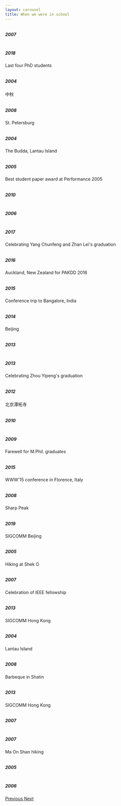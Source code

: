 ```yaml
---
layout: carousel
title: When we were in school
---
```


<div id="carouselExampleIndicators" class="carousel slide" data-ride="carousel">
  <!-- ol class="carousel-indicators">
    <li data-target="#carouselExampleIndicators" data-slide-to="0" class="active"></li>
    <li data-target="#carouselExampleIndicators" data-slide-to="1"></li>
    <li data-target="#carouselExampleIndicators" data-slide-to="2"></li>
    <li data-target="#carouselExampleIndicators" data-slide-to="3"></li>
    <li data-target="#carouselExampleIndicators" data-slide-to="4"></li>
    <li data-target="#carouselExampleIndicators" data-slide-to="5"></li>
    <li data-target="#carouselExampleIndicators" data-slide-to="7"></li>
    <li data-target="#carouselExampleIndicators" data-slide-to="8"></li>
    <li data-target="#carouselExampleIndicators" data-slide-to="9"></li>
    <li data-target="#carouselExampleIndicators" data-slide-to="10"></li>
    <li data-target="#carouselExampleIndicators" data-slide-to="11"></li>
    <li data-target="#carouselExampleIndicators" data-slide-to="12"></li>
    <li data-target="#carouselExampleIndicators" data-slide-to="13"></li>
    <li data-target="#carouselExampleIndicators" data-slide-to="14"></li>
    <li data-target="#carouselExampleIndicators" data-slide-to="15"></li>
    <li data-target="#carouselExampleIndicators" data-slide-to="16"></li>
    <li data-target="#carouselExampleIndicators" data-slide-to="17"></li>
    <li data-target="#carouselExampleIndicators" data-slide-to="18"></li>
    <li data-target="#carouselExampleIndicators" data-slide-to="19"></li>
    <li data-target="#carouselExampleIndicators" data-slide-to="20"></li>
    <li data-target="#carouselExampleIndicators" data-slide-to="21"></li>
    <li data-target="#carouselExampleIndicators" data-slide-to="22"></li>
    <li data-target="#carouselExampleIndicators" data-slide-to="23"></li>
    <li data-target="#carouselExampleIndicators" data-slide-to="24"></li>
    <li data-target="#carouselExampleIndicators" data-slide-to="25"></li>
  </ol -->
  <div class="carousel-inner">
    <div class="carousel-item active">
      <img class="d-block w-100" src="images/2007_hongkong_qianwang.jpeg" alt="">
	  <div class="carousel-caption d-none d-md-block">
		<h5>2007</h5>
	  </div>
    </div>
    <div class="carousel-item">
      <img class="d-block w-100" src="images/394f84e165dc2a85d0973904d8fdcd0.jpg" alt="">
	  <div class="carousel-caption d-none d-md-block">
		<h5>2018</h5>
		<p>Last four PhD students</p>
      </div>
    </div>
    <div class="carousel-item">
      <img class="d-block w-100" src="images/200409_CUHK-midautumn.jpg" alt="">
	  <div class="carousel-caption d-none d-md-block">
		<h5>2004</h5>
		<p>中秋</p>
	  </div>
    </div>
    <div class="carousel-item">
      <img class="d-block w-100" src="images/2008_st.petersburg_qianwang.jpeg" alt="">
	  <div class="carousel-caption d-none d-md-block">
		<h5>2008</h5>
		<p>St. Petersburg</p>
      </div>
    </div>
    <div class="carousel-item">
      <img class="d-block w-100" src="images/200411_hongkong_dayushan2_yanhu.jpeg" alt="">
	  <div class="carousel-caption d-none d-md-block">
		<h5>2004</h5>
		<p>The Budda, Lantau Island</p>
      </div>
    </div>
    <div class="carousel-item">
      <img class="d-block w-100" src="images/200510_France_JuanLesPins_joejiang.jpg" alt="">
	  <div class="carousel-caption d-none d-md-block">
		<h5>2005</h5>
		<p>Best student paper award at Performance 2005</p>
      </div>
    </div>
    <div class="carousel-item">
      <img class="d-block w-100" src="images/201010_HK_JianLiu.JPG" alt="">
	  <div class="carousel-caption d-none d-md-block">
		<h5>2010</h5>
      </div>
    </div>
    <div class="carousel-item">
      <img class="d-block w-100" src="images/200607_CUHKgroup.jpeg" alt="">
	  <div class="carousel-caption d-none d-md-block">
		<h5>2006</h5>
      </div>
    </div>
    <div class="carousel-item">
      <img class="d-block w-100" src="images/201711_graduation_dinner_of_YANG_Chunfeng.jpeg" alt="">
	  <div class="carousel-caption d-none d-md-block">
		<h5>2017</h5>
		<p>Celebrating Yang Chunfeng and Zhan Lei's graduation</p>
      </div>
    </div>
    <div class="carousel-item">
      <img class="d-block w-100" src="images/201604_Auckland.jpg" alt="">
	  <div class="carousel-caption d-none d-md-block">
		<h5>2016</h5>
		<p>Auckland, New Zealand for PAKDD 2016</p>
      </div>
    </div>
    <div class="carousel-item">
      <img class="d-block w-100" src="images/201501_India.jpeg" alt="">
	  <div class="carousel-caption d-none d-md-block">
		<h5>2015</h5>
		<p>Conference trip to Bangalore, India</p>
      </div>
    </div>
    <div class="carousel-item">
      <img class="d-block w-100" src="images/201411_Beijing_Jessie2.jpg" alt="">
	  <div class="carousel-caption d-none d-md-block">
		<h5>2014</h5>
		<p>Beijing</p>
      </div>
    </div>
    <div class="carousel-item">
      <img class="d-block w-100" src="images/201312_CUHK_dahmings_office.jpeg" alt="">
	  <div class="carousel-caption d-none d-md-block">
		<h5>2013</h5>
      </div>
    </div>
    <div class="carousel-item">
      <img class="d-block w-100" src="images/201309_graduation_dinner_of_ZHOU_Yipeng.jpeg" alt="">
	  <div class="carousel-caption d-none d-md-block">
		<h5>2013</h5>
		<p>Celebrating Zhou Yipeng's graduation</p>
      </div>
    </div>
    <div class="carousel-item">
      <img class="d-block w-100" src="images/201210_Beijing.jpg" alt="">
	  <div class="carousel-caption d-none d-md-block">
		<h5>2012</h5>
		<p>北京潭柘寺</p>
      </div>
    </div>
    <div class="carousel-item">
      <img class="d-block w-100" src="images/201006_HK_JianLIU.JPG" alt="">
	  <div class="carousel-caption d-none d-md-block">
		<h5>2010</h5>
      </div>
    </div>
    <div class="carousel-item">
      <img class="d-block w-100" src="images/2009_shenzhen_qianwang.jpeg" alt="">
	  <div class="carousel-caption d-none d-md-block">
		<h5>2009</h5>
		<p>Farewell for M.Phil. graduates</p>
      </div>
    </div>
    <div class="carousel-item">
      <img class="d-block w-100" src="images/2015_italy.jpg" alt="">
	  <div class="carousel-caption d-none d-md-block">
		<h5>2015</h5>
		<p>WWW'15 conference in Florence, Italy</p>
      </div>
    </div>
    <div class="carousel-item">
      <img class="d-block w-100" src="images/2008_hongkong_qianwang.jpeg" alt="">
	  <div class="carousel-caption d-none d-md-block">
		<h5>2008</h5>
		<p>Sharp Peak</p>
      </div>
    </div>
    <div class="carousel-item">
      <img class="d-block w-100" src="images/201909-sigcomm.jpg" alt="">
	  <div class="carousel-caption d-none d-md-block">
		<h5>2019</h5>
		<p>SIGCOMM Beijing</p>
      </div>
    </div>
    <div class="carousel-item">
      <img class="d-block w-100" src="images/2005-sheko.jpg" alt="">
	  <div class="carousel-caption d-none d-md-block">
		<h5>2005</h5>
		<p>Hiking at Shek O</p>
      </div>
    </div>
    <div class="carousel-item">
      <img class="d-block w-100" src="images/200712_CUHK_celebration2_yanhu.JPG" alt="">
	  <div class="carousel-caption d-none d-md-block">
		<h5>2007</h5>
		<p>Celebration of IEEE fellowship</p>
      </div>
    </div>
    <div class="carousel-item">
      <img class="d-block w-100" src="images/2013-SIGCOMM.jpg" alt="">
	  <div class="carousel-caption d-none d-md-block">
		<h5>2013</h5>
		<p>SIGCOMM Hong Kong</p>
      </div>
    </div>
    <div class="carousel-item">
      <img class="d-block w-100" src="images/200411_HongKong_LantauIsland_joejiang.JPG" alt="">
	  <div class="carousel-caption d-none d-md-block">
		<h5>2004</h5>
		<p>Lantau Island</p>
      </div>
    </div>
    <div class="carousel-item">
      <img class="d-block w-100" src="images/IMG_4680.JPG" alt="">
	  <div class="carousel-caption d-none d-md-block">
		<h5>2008</h5>
		<p>Barbeque in Shatin</p>
      </div>
    </div>
    <div class="carousel-item">
      <img class="d-block w-100" src="images/IMG_3462.jpeg" alt="">
	  <div class="carousel-caption d-none d-md-block">
		<h5>2013</h5>
		<p>SIGCOMM Hong Kong</p>
      </div>
    </div>
    <div class="carousel-item">
      <img class="d-block w-100" src="images/IMG_3012.JPG" alt="">
	  <div class="carousel-caption d-none d-md-block">
		<h5>2007</h5>
      </div>
    </div>
    <div class="carousel-item">
      <img class="d-block w-100" src="images/IMG_2941.JPG" alt="">
	  <div class="carousel-caption d-none d-md-block">
		<h5>2007</h5>
		<p>Ma On Shan hiking</p>
      </div>
    </div>
    <div class="carousel-item">
      <img class="d-block w-100" src="images/IMG_1577.JPG" alt="">
	  <div class="carousel-caption d-none d-md-block">
		<h5>2005</h5>
      </div>
    </div>
    <div class="carousel-item">
      <img class="d-block w-100" src="images/Students_2006.jpg" alt="">
	  <div class="carousel-caption d-none d-md-block">
		<h5>2006</h5>
      </div>
    </div>
  </div>
  <a class="carousel-control-prev" href="#carouselExampleIndicators" role="button" data-slide="prev">
    <span class="carousel-control-prev-icon" aria-hidden="true"></span>
    <span class="sr-only">Previous</span>
  </a>
  <a class="carousel-control-next" href="#carouselExampleIndicators" role="button" data-slide="next">
    <span class="carousel-control-next-icon" aria-hidden="true"></span>
    <span class="sr-only">Next</span>
  </a>
</div>
